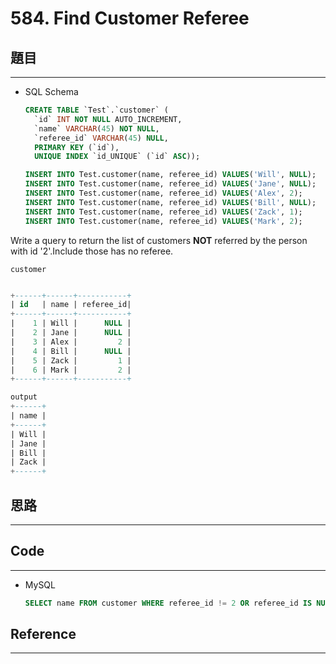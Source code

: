 # 584. Find Customer Referee

## 題目

---

- SQL Schema
    
    ```sql
    CREATE TABLE `Test`.`customer` (
      `id` INT NOT NULL AUTO_INCREMENT,
      `name` VARCHAR(45) NOT NULL,
      `referee_id` VARCHAR(45) NULL,
      PRIMARY KEY (`id`),
      UNIQUE INDEX `id_UNIQUE` (`id` ASC));
    
    INSERT INTO Test.customer(name, referee_id) VALUES('Will', NULL);
    INSERT INTO Test.customer(name, referee_id) VALUES('Jane', NULL);
    INSERT INTO Test.customer(name, referee_id) VALUES('Alex', 2);
    INSERT INTO Test.customer(name, referee_id) VALUES('Bill', NULL);
    INSERT INTO Test.customer(name, referee_id) VALUES('Zack', 1);
    INSERT INTO Test.customer(name, referee_id) VALUES('Mark', 2);
    ```
    

Write a query to return the list of customers **NOT** referred by the person with id '2'.Include those has no referee.

`customer`

```sql

+------+------+-----------+
| id   | name | referee_id|
+------+------+-----------+
|    1 | Will |      NULL |
|    2 | Jane |      NULL |
|    3 | Alex |         2 |
|    4 | Bill |      NULL |
|    5 | Zack |         1 |
|    6 | Mark |         2 |
+------+------+-----------+

output
+------+
| name |
+------+
| Will |
| Jane |
| Bill |
| Zack |
+------+
```

## 思路

---

## Code

---

- MySQL
    
    ```sql
    SELECT name FROM customer WHERE referee_id != 2 OR referee_id IS NULL
    ```
    

## Reference

---